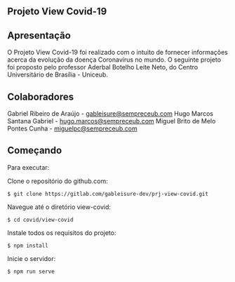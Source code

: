 
## Projeto View Covid-19

## Apresentação
O Projeto View Covid-19 foi realizado com o intuito de fornecer informações acerca da evolução da doença Coronavírus no mundo. O seguinte projeto foi proposto pelo professor Aderbal Botelho Leite Neto, do Centro Universitário de Brasília - Uniceub.

## Colaboradores
Gabriel Ribeiro de Araújo - gableisure@sempreceub.com
Hugo Marcos Santana Gabriel - hugo.marcos@sempreceub.com
Miguel Brito de Melo Pontes Cunha - miguelpc@sempreceub.com

## Começando
Para executar:

Clone o repositório do github.com:
```
$ git clone https://gitlab.com/gableisure-dev/prj-view-covid.git
```

Navegue até o diretório view-covid:
```
$ cd covid/view-covid
```

Instale todos os requisitos do projeto:
 ```
$ npm install
 ```

Inicie o servidor:
 ```
$ npm run serve
 ```

